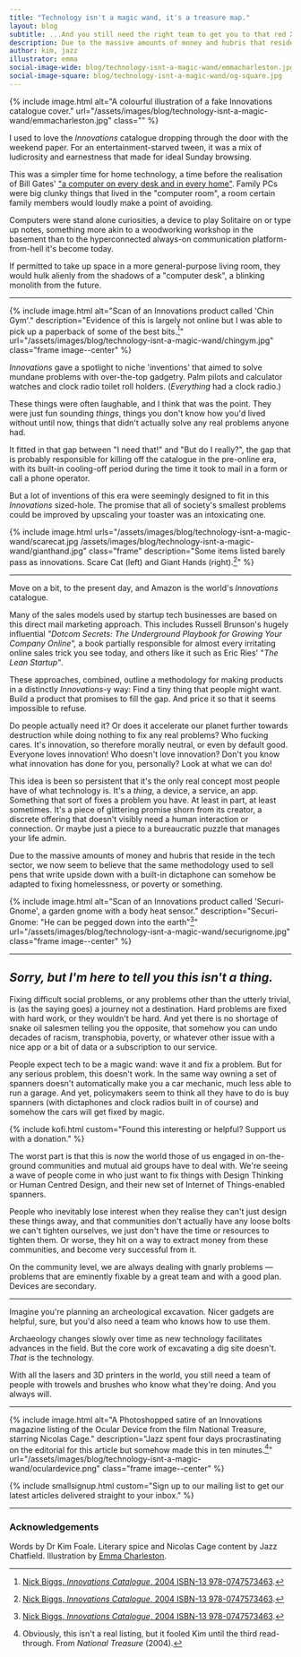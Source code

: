 ```yaml
---
title: "Technology isn't a magic wand, it's a treasure map."
layout: blog
subtitle: ...And you still need the right team to get you to that red X.
description: Due to the massive amounts of money and hubris that reside in the tech sector, we now seem to believe that the same methodology used to sell pens that write upside down with a built-in dictaphone can somehow be adapted to fixing homelessness, or poverty or something.
author: kim, jazz
illustrator: emma
social-image-wide: blog/technology-isnt-a-magic-wand/emmacharleston.jpg
social-image-square: blog/technology-isnt-a-magic-wand/og-square.jpg
---
```


{% include image.html alt="A colourful illustration of a fake Innovations catalogue cover." url="/assets/images/blog/technology-isnt-a-magic-wand/emmacharleston.jpg" class="" %}

I used to love the _Innovations_ catalogue dropping through the door with the weekend paper. For an entertainment-starved tween, it was a mix of ludicrosity and earnestness that made for ideal Sunday browsing.

This was a simpler time for home technology, a time before the realisation of Bill Gates' ["a computer on every desk and in every home"](https://www.businessinsider.com/microsoft-ceo-satya-nadella-bothered-by-bill-gates-mission-2017-2?r=US&IR=T). Family PCs were big clunky things that lived in the "computer room", a room certain family members would loudly make a point of avoiding.

Computers were stand alone curiosities, a device to play Solitaire on or type up notes, something more akin to a woodworking workshop in the basement than to the hyperconnected always-on communication platform-from-hell it's become today.

If permitted to take up space in a more general-purpose living room, they would hulk alienly from the shadows of a "computer desk", a blinking monolith from the future.

---

{% include image.html alt="Scan of an Innovations product called 'Chin Gym'." description="Evidence of this is largely not online but I was able to pick up a paperback of some of the best bits.[^1]" url="/assets/images/blog/technology-isnt-a-magic-wand/chingym.jpg" class="frame image--center" %}

_Innovations_ gave a spotlight to niche 'inventions' that aimed to solve mundane problems with over-the-top gadgetry. Palm pilots and calculator watches and clock radio toilet roll holders. (_Everything_ had a clock radio.)

These things were often laughable, and I think that was the point. They were just fun sounding _things_, things you don't know how you'd lived without until now, things that didn't actually solve any real problems anyone had.

It fitted in that gap between "I need that!" and "But do I really?", the gap that is probably responsible for killing off the catalogue in the pre-online era, with its built-in cooling-off period during the time it took to mail in a form or call a phone operator.

But a lot of inventions of this era were seemingly designed to fit in this _Innovations_ sized-hole. The promise that all of society's smallest problems could be improved by upscaling your toaster was an intoxicating one.

{% include image.html urls="/assets/images/blog/technology-isnt-a-magic-wand/scarecat.jpg /assets/images/blog/technology-isnt-a-magic-wand/gianthand.jpg" class="frame" description="Some items listed barely pass as innovations. Scare Cat (left) and Giant Hands (right).[^1]" %}

---

Move on a bit, to the present day, and Amazon is the world's _Innovations_ catalogue.

Many of the sales models used by startup tech businesses are based on this direct mail marketing approach. This includes Russell Brunson's hugely influential _"Dotcom Secrets: The Underground Playbook for Growing Your Company Online",_ a book partially responsible for almost every irritating online sales trick you see today, and others like it such as Eric Ries' "_The Lean Startup"_.

These approaches, combined, outline a methodology for making products in a distinctly _Innovations_-y way: Find a tiny thing that people might want. Build a product that promises to fill the gap. And price it so that it seems impossible to refuse.

Do people actually need it? Or does it accelerate our planet further towards destruction while doing nothing to fix any real problems? Who fucking cares. It's innovation, so therefore morally neutral, or even by default good. Everyone loves innovation! Who doesn't love innovation? Don't you know what innovation has done for you, personally? Look at what we can do!

This idea is been so persistent that it's the only real concept most people have of what technology is. It's a _thing_, a device, a service, an app. Something that sort of fixes a problem you have. At least in part, at least sometimes. It's a piece of glittering promise shorn from its creator, a discrete offering that doesn't visibly need a human interaction or connection. Or maybe just a piece to a bureaucratic puzzle that manages your life admin.

Due to the massive amounts of money and hubris that reside in the tech sector, we now seem to believe that the same methodology used to sell pens that write upside down with a built-in dictaphone can somehow be adapted to fixing homelessness, or poverty or something.

{% include image.html alt="Scan of an Innovations product called 'Securi-Gnome', a garden gnome with a body heat sensor." description="Securi-Gnome: \"He can be pegged down into the earth\"[^1]" url="/assets/images/blog/technology-isnt-a-magic-wand/securignome.jpg" class="frame image--center" %}

---

## _Sorry, but I'm here to tell you this isn't a thing._

Fixing difficult social problems, or any problems other than the utterly trivial, is (as the saying goes) a journey not a destination. Hard problems are fixed with hard work, or they wouldn't be hard. And yet there is no shortage of snake oil salesmen telling you the opposite, that somehow you can undo decades of racism, transphobia, poverty, or whatever other issue with a nice app or a bit of data or a subscription to our service.

People expect tech to be a magic wand: wave it and fix a problem. But for any serious problem, this doesn't work. In the same way owning a set of spanners doesn't automatically make you a car mechanic, much less able to run a garage. And yet, policymakers seem to think all they have to do is buy spanners (with dictaphones and clock radios built in of course) and somehow the cars will get fixed by magic.

{% include kofi.html custom="Found this interesting or helpful? Support us with a donation." %}

The worst part is that this is now the world those of us engaged in on-the-ground communities and mutual aid groups have to deal with. We're seeing a wave of people come in who just want to fix things with Design Thinking or Human Centred Design, and their new set of Internet of Things-enabled spanners.

People who inevitably lose interest when they realise they can't just design these things away, and that communities don't actually have any loose bolts we can't tighten ourselves, we just don't have the time or resources to tighten them. Or worse, they hit on a way to extract money from these communities, and become very successful from it.

On the community level, we are always dealing with gnarly problems — problems that are eminently fixable by a great team and with a good plan. Devices are secondary.

---

Imagine you're planning an archeological excavation. Nicer gadgets are helpful, sure, but you'd also need a team who knows how to use them.

Archaeology changes slowly over time as new technology facilitates advances in the field. But the core work of excavating a dig site doesn't. _That_ is the technology.

With all the lasers and 3D printers in the world, you still need a team of people with trowels and brushes who know what they're doing. And you always will.

---

{% include image.html alt="A Photoshopped satire of an Innovations magazine listing of the Ocular Device from the film National Treasure, starring Nicolas Cage." description="Jazz spent four days procrastinating on the editorial for this article but somehow made this in ten minutes.[^2]" url="/assets/images/blog/technology-isnt-a-magic-wand/oculardevice.png" class="frame image--center" %}

{% include smallsignup.html custom="Sign up to our mailing list to get our latest articles delivered straight to your inbox." %}

---

### Acknowledgements

Words by Dr Kim Foale. Literary spice and Nicolas Cage content by Jazz Chatfield. Illustration by [Emma Charleston](https://www.emmacharleston.co.uk/).

[^1]: [Nick Biggs, _Innovations Catalogue_, 2004 ISBN-13 978-0747573463](https://www.bloomsbury.com/au/innovations-catalogue-9780747573463/).
[^2]: Obviously, this isn't a real listing, but it fooled Kim until the third read-through. From _National Treasure_ (2004).
